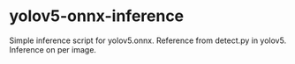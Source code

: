 # yolov5-onnx-inference
Simple inference script for yolov5.onnx. Reference from detect.py in yolov5. Inference on per image.
